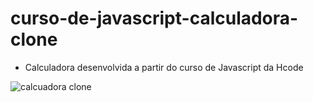# curso-de-javascript-calculadora-clone

- Calculadora desenvolvida a partir do curso de Javascript da Hcode


![calcuadora clone](https://user-images.githubusercontent.com/105023252/179440792-f1239b15-bc00-4714-9dd8-39ea19680345.png)
